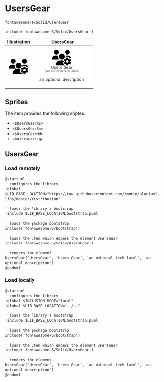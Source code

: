 # UsersGear


```text
fontawesome-6/Solid/UsersGear
```

```text
include('fontawesome-6/Solid/UsersGear')
```



| Illustration | UsersGear |
| :---: | :---: |
| ![illustration for Illustration](../../fontawesome-6/Solid/UsersGear.png) | ![illustration for UsersGear](../../fontawesome-6/Solid/UsersGear.Local.png) |



## Sprites
The item provides the following sriptes:

- `<$UsersGearXs>`
- `<$UsersGearSm>`
- `<$UsersGearMd>`
- `<$UsersGearLg>`





## UsersGear

### Load remotely
```plantuml
@startuml
' configures the library
!global $LIB_BASE_LOCATION="https://raw.githubusercontent.com/tmorin/plantuml-libs/master/distribution"

' loads the library's bootstrap
!include $LIB_BASE_LOCATION/bootstrap.puml

' loads the package bootstrap
include('fontawesome-6/bootstrap')

' loads the Item which embeds the element UsersGear
include('fontawesome-6/Solid/UsersGear')

' renders the element
UsersGear('UsersGear', 'Users Gear', 'an optional tech label', 'an optional description')
@enduml
```

### Load locally
```plantuml
@startuml
' configures the library
!global $INCLUSION_MODE="local"
!global $LIB_BASE_LOCATION="../.."

' loads the library's bootstrap
!include $LIB_BASE_LOCATION/bootstrap.puml

' loads the package bootstrap
include('fontawesome-6/bootstrap')

' loads the Item which embeds the element UsersGear
include('fontawesome-6/Solid/UsersGear')

' renders the element
UsersGear('UsersGear', 'Users Gear', 'an optional tech label', 'an optional description')
@enduml
```

